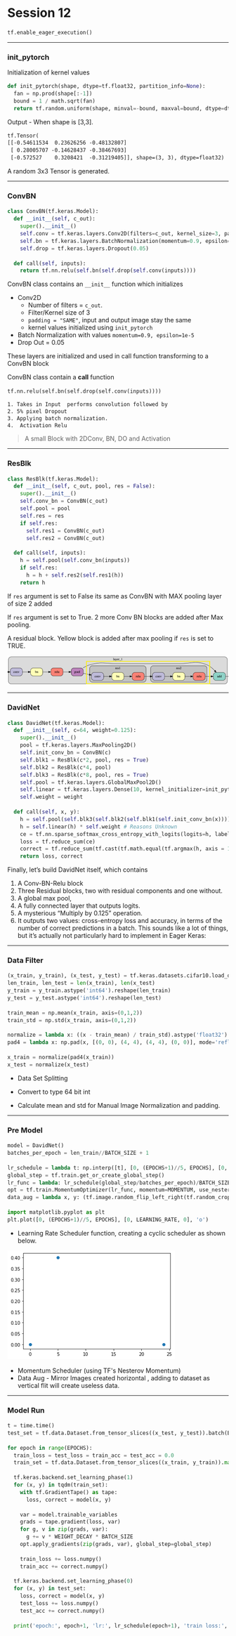 # Session 12

~~~python
tf.enable_eager_execution()
~~~

---

### init_pytorch

Initialization of kernel values 

~~~python
def init_pytorch(shape, dtype=tf.float32, partition_info=None):
  fan = np.prod(shape[:-1])
  bound = 1 / math.sqrt(fan)
  return tf.random.uniform(shape, minval=-bound, maxval=bound, dtype=dtype)

~~~

Output -  When shape is  [3,3].

~~~txt
tf.Tensor(
[[-0.54611534  0.23626256 -0.48132807]
 [ 0.28005707 -0.14628437 -0.38467693]
 [-0.572527    0.3208421  -0.31219405]], shape=(3, 3), dtype=float32)
~~~

A random 3x3 Tensor is generated. 

---

### ConvBN

~~~python
class ConvBN(tf.keras.Model):
  def __init__(self, c_out):
    super().__init__()
    self.conv = tf.keras.layers.Conv2D(filters=c_out, kernel_size=3, padding="SAME", kernel_initializer=init_pytorch, use_bias=False)
    self.bn = tf.keras.layers.BatchNormalization(momentum=0.9, epsilon=1e-5)
    self.drop = tf.keras.layers.Dropout(0.05)

  def call(self, inputs):
    return tf.nn.relu(self.bn(self.drop(self.conv(inputs))))
~~~



ConvBN class contains an `__init__` function which initializes 

- Conv2D 
  - Number  of filters =  `c_out`.
  - Filter/Kernel size of 3
  - `padding = "SAME"`, input and output image stay the same
  - kernel values initialized using `init_pytorch`
- Batch Normalization with values `momentum=0.9, epsilon=1e-5`
- Drop Out   = 0.05 

These layers are initialized and used in call function transforming to a ConvBN block

 ConvBN class contain a **call** function 

`tf.nn.relu(self.bn(self.drop(self.conv(inputs))))` 

	1. Takes in Input  performs convolution followed by 
 	2. 5% pixel Dropout 
 	3. Applying batch normalization.
 	4.  Activation Relu

> A small Block with 2DConv, BN, DO and Activation



---

### ResBlk

~~~python
class ResBlk(tf.keras.Model):
  def __init__(self, c_out, pool, res = False):
    super().__init__()
    self.conv_bn = ConvBN(c_out)
    self.pool = pool
    self.res = res
    if self.res:
      self.res1 = ConvBN(c_out)
      self.res2 = ConvBN(c_out)

  def call(self, inputs):
    h = self.pool(self.conv_bn(inputs))
    if self.res:
      h = h + self.res2(self.res1(h))
    return h
~~~

If `res` argument is set to False its same as ConvBN with MAX pooling layer of size 2 added 

If `res` argument is set to True. 2 more Conv BN blocks are added after Max pooling.

A residual block. Yellow block is added after max pooling if `res` is set to TRUE.

![r](r.png)



---

### DavidNet

~~~python
class DavidNet(tf.keras.Model):
  def __init__(self, c=64, weight=0.125):
    super().__init__()
    pool = tf.keras.layers.MaxPooling2D()
    self.init_conv_bn = ConvBN(c)
    self.blk1 = ResBlk(c*2, pool, res = True)
    self.blk2 = ResBlk(c*4, pool)
    self.blk3 = ResBlk(c*8, pool, res = True)
    self.pool = tf.keras.layers.GlobalMaxPool2D()
    self.linear = tf.keras.layers.Dense(10, kernel_initializer=init_pytorch, use_bias=False)
    self.weight = weight

  def call(self, x, y):
    h = self.pool(self.blk3(self.blk2(self.blk1(self.init_conv_bn(x)))))
    h = self.linear(h) * self.weight # Reasons Unknown
    ce = tf.nn.sparse_softmax_cross_entropy_with_logits(logits=h, labels=y)
    loss = tf.reduce_sum(ce)
    correct = tf.reduce_sum(tf.cast(tf.math.equal(tf.argmax(h, axis = 1), y), tf.float32))
    return loss, correct
~~~



Finally, let’s build DavidNet itself, which contains

1. A Conv-BN-Relu block
2.  Three Residual blocks, two with residual components and one without.
3. A global max pool,
4. A fully connected layer that outputs logits.
5. A mysterious “Multiply by 0.125” operation.
6.  It outputs two values: cross-entropy loss and accuracy, in terms of the number of correct predictions in a batch. This sounds like a lot of things, but it’s actually not particularly hard to implement in Eager Keras:

---

### Data Filter

~~~python
(x_train, y_train), (x_test, y_test) = tf.keras.datasets.cifar10.load_data()
len_train, len_test = len(x_train), len(x_test)
y_train = y_train.astype('int64').reshape(len_train)
y_test = y_test.astype('int64').reshape(len_test)

train_mean = np.mean(x_train, axis=(0,1,2))
train_std = np.std(x_train, axis=(0,1,2))

normalize = lambda x: ((x - train_mean) / train_std).astype('float32') # todo: check here
pad4 = lambda x: np.pad(x, [(0, 0), (4, 4), (4, 4), (0, 0)], mode='reflect')

x_train = normalize(pad4(x_train))
x_test = normalize(x_test)
~~~

- Data Set Splitting

- Convert to type 64 bit int  

- Calculate mean and std for Manual Image Normalization and padding. 



---

### Pre Model

~~~python
model = DavidNet()
batches_per_epoch = len_train//BATCH_SIZE + 1

lr_schedule = lambda t: np.interp([t], [0, (EPOCHS+1)//5, EPOCHS], [0, LEARNING_RATE, 0])[0]
global_step = tf.train.get_or_create_global_step()
lr_func = lambda: lr_schedule(global_step/batches_per_epoch)/BATCH_SIZE
opt = tf.train.MomentumOptimizer(lr_func, momentum=MOMENTUM, use_nesterov=True)
data_aug = lambda x, y: (tf.image.random_flip_left_right(tf.random_crop(x, [32, 32, 3])), y)

import matplotlib.pyplot as plt
plt.plot([0, (EPOCHS+1)//5, EPOCHS], [0, LEARNING_RATE, 0], 'o')
~~~

- Learning Rate Scheduler   function, creating a cyclic scheduler as shown below.

![cyclic](cyclic.png)

- Momentum Scheduler (using TF's Nesterov Momentum)
- Data Aug - Mirror Images created horizontal , adding to dataset as vertical flit will create useless data.

---

### Model Run

~~~python
t = time.time()
test_set = tf.data.Dataset.from_tensor_slices((x_test, y_test)).batch(BATCH_SIZE)

for epoch in range(EPOCHS):
  train_loss = test_loss = train_acc = test_acc = 0.0
  train_set = tf.data.Dataset.from_tensor_slices((x_train, y_train)).map(data_aug).shuffle(len_train).batch(BATCH_SIZE).prefetch(1)

  tf.keras.backend.set_learning_phase(1)
  for (x, y) in tqdm(train_set):
    with tf.GradientTape() as tape:
      loss, correct = model(x, y)

    var = model.trainable_variables
    grads = tape.gradient(loss, var)
    for g, v in zip(grads, var):
      g += v * WEIGHT_DECAY * BATCH_SIZE
    opt.apply_gradients(zip(grads, var), global_step=global_step)

    train_loss += loss.numpy()
    train_acc += correct.numpy()

  tf.keras.backend.set_learning_phase(0)
  for (x, y) in test_set:
    loss, correct = model(x, y)
    test_loss += loss.numpy()
    test_acc += correct.numpy()
    
  print('epoch:', epoch+1, 'lr:', lr_schedule(epoch+1), 'train loss:', train_loss / len_train, 'train acc:', train_acc / len_train, 'val loss:', test_loss / len_test, 'val acc:', test_acc / len_test, 'time:', time.time() - t)
~~~

